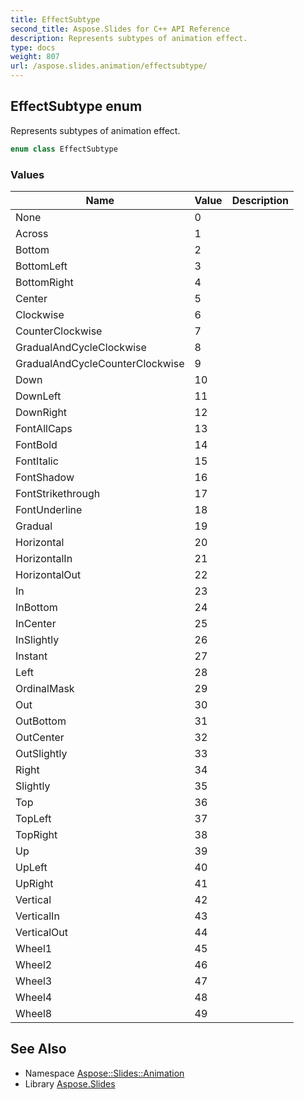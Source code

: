 ```yaml
---
title: EffectSubtype
second_title: Aspose.Slides for C++ API Reference
description: Represents subtypes of animation effect.
type: docs
weight: 807
url: /aspose.slides.animation/effectsubtype/
---
```

## EffectSubtype enum


Represents subtypes of animation effect.

```cpp
enum class EffectSubtype
```

### Values

| Name | Value | Description |
| --- | --- | --- |
| None | 0 |  |
| Across | 1 |  |
| Bottom | 2 |  |
| BottomLeft | 3 |  |
| BottomRight | 4 |  |
| Center | 5 |  |
| Clockwise | 6 |  |
| CounterClockwise | 7 |  |
| GradualAndCycleClockwise | 8 |  |
| GradualAndCycleCounterClockwise | 9 |  |
| Down | 10 |  |
| DownLeft | 11 |  |
| DownRight | 12 |  |
| FontAllCaps | 13 |  |
| FontBold | 14 |  |
| FontItalic | 15 |  |
| FontShadow | 16 |  |
| FontStrikethrough | 17 |  |
| FontUnderline | 18 |  |
| Gradual | 19 |  |
| Horizontal | 20 |  |
| HorizontalIn | 21 |  |
| HorizontalOut | 22 |  |
| In | 23 |  |
| InBottom | 24 |  |
| InCenter | 25 |  |
| InSlightly | 26 |  |
| Instant | 27 |  |
| Left | 28 |  |
| OrdinalMask | 29 |  |
| Out | 30 |  |
| OutBottom | 31 |  |
| OutCenter | 32 |  |
| OutSlightly | 33 |  |
| Right | 34 |  |
| Slightly | 35 |  |
| Top | 36 |  |
| TopLeft | 37 |  |
| TopRight | 38 |  |
| Up | 39 |  |
| UpLeft | 40 |  |
| UpRight | 41 |  |
| Vertical | 42 |  |
| VerticalIn | 43 |  |
| VerticalOut | 44 |  |
| Wheel1 | 45 |  |
| Wheel2 | 46 |  |
| Wheel3 | 47 |  |
| Wheel4 | 48 |  |
| Wheel8 | 49 |  |

## See Also

* Namespace [Aspose::Slides::Animation](../)
* Library [Aspose.Slides](../../)